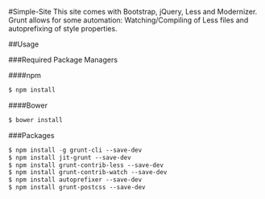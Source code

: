 #Simple-Site
This site comes with Bootstrap, jQuery, Less and Modernizer. Grunt allows for some automation: Watching/Compiling of Less files and autoprefixing of style properties.

##Usage

###Required Package Managers

####npm
```lisp
$ npm install
```
####Bower

```lisp
$ bower install
```
###Packages
```lisp
$ npm install -g grunt-cli --save-dev
$ npm install jit-grunt --save-dev
$ npm install grunt-contrib-less --save-dev
$ npm install grunt-contrib-watch --save-dev
$ npm install autoprefixer --save-dev
$ npm install grunt-postcss --save-dev
```

